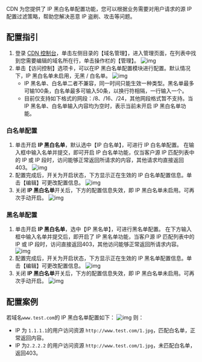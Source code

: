 CDN 为您提供了 IP 黑白名单配置功能，您可以根据业务需要对用户请求的源 IP 配置过滤策略，帮助您解决恶意 IP 盗刷、攻击等问题。

## 配置指引
1. 登录 [CDN 控制台](https://console.cloud.tencent.com/cdn)，单击左侧目录的【域名管理】，进入管理页面，在列表中找到您需要编辑的域名所在行，单击操作栏的【管理】。
![img](https://main.qcloudimg.com/raw/99e0c24b4530c30b9abe27325bb1b317.png)
2. 单击【访问控制】选项卡，可以在IP 黑白名单配置模块进行配置。默认情况下，IP 黑白名单未启用，无黑 / 白名单。
![img](https://main.qcloudimg.com/raw/67233e90db977ef23f981ced126f14e1.png)
	- IP 黑名单、白名单二者不兼容，同一时间只能生效一种类型。黑名单最多可输100条，白名单最多可输入50条，以换行符相隔，一行输入一个。
	- 目前仅支持如下格式的网段：/8、/16、/24，其他网段格式暂不支持。当 IP 黑名单、白名单输入内容均为空时，表示当前未开启 IP 黑白名单功能。

### 白名单配置
1. 单击开启 **IP 黑白名单**，默认选中【IP 白名单】，可进行 IP 白名单配置。
   在输入框中输入名单并提交，即可开启 IP 白名单功能，仅当客户源 IP 匹配列表中的 IP 或 IP 段时，访问能够正常返回所请求的内容，其他请求均直接返回403。
![img](https://main.qcloudimg.com/raw/d96fc3efbf3e8d22492f2abef5009ec3.jpg)
2. 配置完成后，开关为开启状态，下方显示正在生效的 IP 白名单配置信息。单击【编辑】可更改配置信息。
![img](https://main.qcloudimg.com/raw/b75819f595495f27117a5f0947bc6c26.png)
3. 关闭 **IP 黑白名单**开关后，下方的配置信息失效，即 IP 黑白名单未启用。可再次手动开启。
![img](https://main.qcloudimg.com/raw/852bd47704f7a8dff83af4aa74956161.png)

### 黑名单配置

1. 单击开启 **IP 黑白名单**，选中【IP 黑名单】，可进行黑名单配置。
   在下方输入框中输入名单并提交后，即开启了 IP 黑名单功能，当客户源 IP 匹配列表中的 IP 或 IP 段时，访问直接返回403，其他访问能够正常返回所请求内容。
![img](https://main.qcloudimg.com/raw/e15849cc11a69221e281a4f8c9e15624.jpg)
2. 配置完成后，开关为开启状态，下方显示正在生效的 IP 黑名单配置信息。单击【编辑】可更改配置信息。
![img](https://main.qcloudimg.com/raw/cd2fa0e9923cb6c88a49ed95b1398af9.png)
3. 关闭 **IP 黑白名单**开关后，下方的配置信息失效，即 IP 黑白名单未启用。可再次手动开启。
![img](https://main.qcloudimg.com/raw/0e1cd5c478cddb2890736be60e8ab55e.png)

## 配置案例
若域名`www.test.com`的 IP 黑白名单配置如下：
![img](https://main.qcloudimg.com/raw/03d21c419dce2dae111333d5e8b64025.jpg)
则：
- IP 为 `1.1.1.1`的用户访问资源 `http://www.test.com/1.jpg`，匹配白名单，正常返回内容。
- IP 为`2.2.2.2` 的用户访问资源 `http://www.test.com/1.jpg`，未匹配白名单，返回403。
